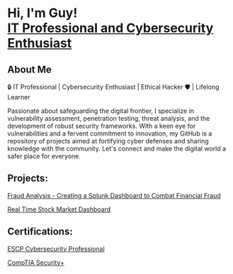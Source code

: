 <h1>Hi, I'm Guy! <br/> <a href="https://www.linkedin.com/in/guy-palmer/">IT Professional and Cybersecurity Enthusiast</a></h1>

<h2>About Me</h2>

🔒 IT Professional | Cybersecurity Enthusiast | Ethical Hacker 🛡️ | Lifelong Learner

Passionate about safeguarding the digital frontier, I specialize in vulnerability assessment, penetration testing, threat analysis, and the development of robust security frameworks. With a keen eye for vulnerabilities and a fervent commitment to innovation, my GitHub is a repository of projects aimed at fortifying cyber defenses and sharing knowledge with the community. Let's connect and make the digital world a safer place for everyone.


<h2>Projects:</h2>

[Fraud Analysis - Creating a Splunk Dashboard to Combat Financial Fraud](https://github.com/GuyCPalmer/Fraud-Analysis---Splunk-Dashboard-to-Combat-Financial-Fraud)

[Real Time Stock Market Dashboard](https://github.com/GuyCPalmer/Real-Time-Stock-Market-Dashboard)

<h2> Certifications: </h2>

[ESCP Cybersecurity Professional](https://www.credly.com/badges/e47d35a9-b365-42e4-9f84-1024ef502501/linked_in_profile)

[CompTIA Security+](https://www.credly.com/badges/717f7801-f316-4bb7-8299-a25082580299/public_url)


 
 <!--Here are some ideas to get you started:

- 🔭 I’m currently working on ...
- 🌱 I’m currently learning ...
- 👯 I’m looking to collaborate on ...
- 🤔 I’m looking for help with ...
- 💬 Ask me about ...
- 📫 How to reach me: ...
- 😄 Pronouns: ...
- ⚡ Fun fact: ...
-->
